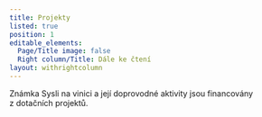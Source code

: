 ```yaml
---
title: Projekty
listed: true
position: 1
editable_elements:
  Page/Title image: false
  Right column/Title: Dále ke čtení
layout: withrightcolumn
---
```

Známka Sysli na vinici a její doprovodné aktivity jsou financovány
z dotačních projektů.
